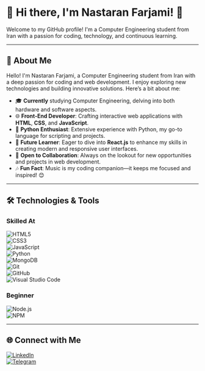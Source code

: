 # 🌟 Hi there, I'm Nastaran Farjami! 👋  

Welcome to my GitHub profile! I'm a Computer Engineering student from Iran with a passion for coding, technology, and continuous learning.  

---  

## 🚀 About Me  

Hello! I'm Nastaran Farjami, a Computer Engineering student from Iran with a deep passion for coding and web development. I enjoy exploring new technologies and building innovative solutions. Here’s a bit about me:  

- 🎓 **Currently** studying Computer Engineering, delving into both hardware and software aspects.  
- 🌐 **Front-End Developer**: Crafting interactive web applications with **HTML**, **CSS**, and **JavaScript**.  
- 🐍 **Python Enthusiast**: Extensive experience with Python, my go-to language for scripting and projects.  
- 🚀 **Future Learner**: Eager to dive into **React.js** to enhance my skills in creating modern and responsive user interfaces.  
- 🤝 **Open to Collaboration**: Always on the lookout for new opportunities and projects in web development.  
- 🎶 **Fun Fact**: Music is my coding companion—it keeps me focused and inspired! 😊  

---  

## 🛠️ Technologies & Tools  

### Skilled At  
![HTML5](https://img.shields.io/badge/-HTML5-E34F26?style=flat-square&logo=html5&logoColor=white&logoWidth=20)  
![CSS3](https://img.shields.io/badge/-CSS3-1572B6?style=flat-square&logo=css3&logoWidth=20)  
![JavaScript](https://img.shields.io/badge/-JavaScript-F7DF1E?style=flat-square&logo=javascript&logoColor=black&logoWidth=20)  
![Python](https://img.shields.io/badge/-Python-3776AB?style=flat-square&logo=python&logoColor=white&logoWidth=20)  
![MongoDB](https://img.shields.io/badge/-MongoDB-47A248?style=flat-square&logo=mongodb&logoColor=white&logoWidth=20)  
![Git](https://img.shields.io/badge/-Git-F05032?style=flat-square&logo=git&logoColor=white&logoWidth=20)  
![GitHub](https://img.shields.io/badge/-GitHub-181717?style=flat-square&logo=github&logoWidth=20)  
![Visual Studio Code](https://img.shields.io/badge/-VS%20Code-007ACC?style=flat-square&logo=visual-studio-code&logoColor=white&logoWidth=20)  

### Beginner  
![Node.js](https://img.shields.io/badge/-Node.js-339933?style=flat-square&logo=node.js&logoColor=white&logoWidth=20)  
![NPM](https://img.shields.io/badge/-NPM-CB3837?style=flat-square&logo=npm&logoColor=white&logoWidth=20)  

---  

## 🌐 Connect with Me  

[![LinkedIn](https://img.shields.io/badge/-LinkedIn-0077B5?style=flat-square&logo=linkedin&logoColor=white)](https://www.linkedin.com/in/nastaran-farjami-63b33928b?utm_source=share&utm_campaign=share_via&utm_content=profile&utm_medium=android_app)  
[![Telegram](https://img.shields.io/badge/-Telegram-2CA5E0?style=flat-square&logo=telegram&logoColor=white)](#)
